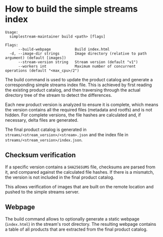 # How to build the simple streams index

```
Usage:
  simplestream-maintainer build <path> [flags]

Flags:
      --build-webpage           Build index.html
  -d, --image-dir strings       Image directory (relative to path argument) (default [images])
      --stream-version string   Stream version (default "v1")
      --workers int             Maximum number of concurrent operations (default "<max_cpu>/2")
```

The build command is used to update the product catalog and generate a corresponding simple streams
index file. This is achieved by first reading the existing product catalog, and then traversing
through the actual directory tree of the stream to detect the differences.

Each new product version is analyzed to ensure it is complete, which means the version contains all
the required files (metadata and rootfs) and is not hidden. For complete versions, the file hashes
are calculated and, if necessary, delta files are generated.

The final product catalog is generated in `streams/<stream_version>/<stream>.json` and the index
file in `streams/<stream_version>/index.json`.

## Checksum verification

If a specific version contains a `SHA256SUMS` file, checksums are parsed from it, and compared
against the calculated file hashes. If there is a mismatch, the version is not included in the final
product catalog.

This allows verification of images that are built on the remote location and pushed to the
simple streams server.

## Webpage

The build command allows to optionally generate a static webpage (`index.html`) in the stream's root
directory. The resulting webpage contains a table of all products that are extracted from the final
product catalog.
